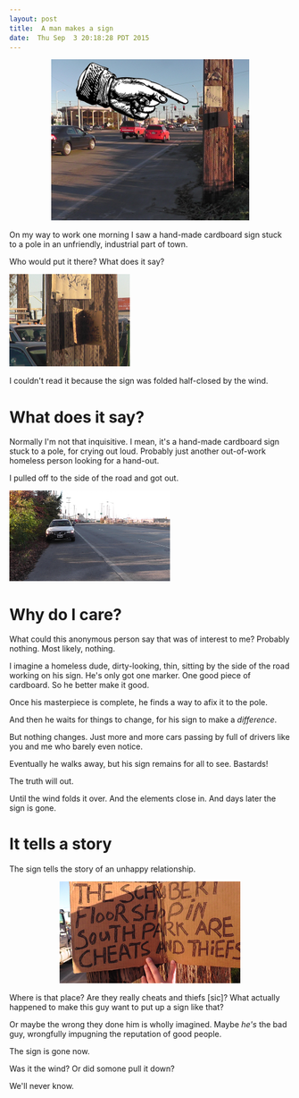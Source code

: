 ```yaml
---
layout: post
title:  A man makes a sign
date:  Thu Sep  3 20:18:28 PDT 2015
---
```



<p align='center'>
<img src='/images/sign_01.png'
     title='A man makes a sign' 
     alt='A man makes a sign' />
</p>

On my way to work one morning I saw a hand-made cardboard sign stuck
to a pole in an unfriendly, industrial part of town.

Who would put it there? What does it say?

<img src='/images/sign_03.png'
     title='half-closed by the wind'
     alt='half-closed by the wind' />

I couldn't read it because the sign was folded half-closed by the
wind.

# What does it say?

Normally I'm not that inquisitive. I mean, it's a hand-made cardboard
sign stuck to a pole, for crying out loud. Probably just another
out-of-work homeless person looking for a hand-out.

I pulled off to the side of the road and got out.

<img src='/images/sign_02.png'
     title='Why do I care?'
     alt='Why do I care?' />

# Why do I care?

What could this anonymous person say that was of interest to me?
Probably nothing. Most likely, nothing.

I imagine a homeless dude, dirty-looking, thin, sitting by the side
of the road working on his sign. He's only got one marker. One good
piece of cardboard. So he better make it good.

Once his masterpiece is complete, he finds a way to afix it to the
pole.

And then he waits for things to change, for his sign to
make a _difference_.

But nothing changes. Just more and more cars passing by full of
drivers like you and me who barely even notice.

Eventually he walks away, but his sign remains for all to see.
Bastards!

The truth will out.

Until the wind folds it over. And the elements close in.
And days later the sign is gone.

# It tells a story

The sign tells the story of an unhappy relationship.

<p align='center'>
<img src='/images/sign_04.png'
     title='cheats and thiefs'
     alt='cheats and thiefs' />
</p>

Where is that place? Are they really cheats and thiefs [sic]? What
actually happened to make this guy want to put up a sign like that?

Or maybe the wrong they done him is wholly imagined. Maybe _he's_
the bad guy, wrongfully impugning the reputation of good people.


The sign is gone now.

Was it the wind? Or did somone pull it down?

We'll never know.
